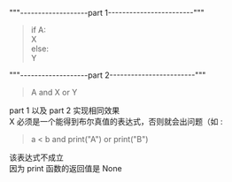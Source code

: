 """-------------------part 1------------------------"""
> if A:  
>   X  
> else:  
>   Y  


"""-------------------part 2------------------------"""  
> A and X or Y 
 
part 1 以及 part 2 实现相同效果  
X 必须是一个能得到布尔真值的表达式，否则就会出问题（如 :  
> a < b and print("A") or print("B")  

该表达式不成立  
因为 print 函数的返回值是 None   
